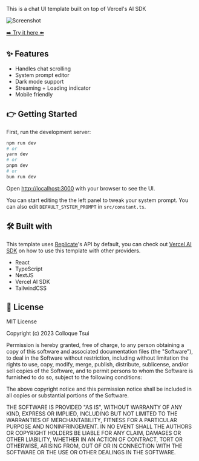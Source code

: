 This is a chat UI template built on top of Vercel's AI SDK

![Screenshot](https://na.cx/i/324Bthh.png)

[➡️ Try it here ⬅️](https://chat.colloque.io)

## ✨ Features

- Handles chat scrolling
- System prompt editor
- Dark mode support
- Streaming + Loading indicator
- Mobile friendly

## 👉 Getting Started

First, run the development server:

```bash
npm run dev
# or
yarn dev
# or
pnpm dev
# or
bun run dev
```

Open [http://localhost:3000](http://localhost:3000) with your browser to see the UI.

You can start editing the the left panel to tweak your system prompt. You can also edit `DEFAULT_SYSTEM_PROMPT` in `src/constant.ts`.

## 🛠️ Built with

This template uses [Replicate](https://replicate.com/meta/llama-2-7b-chat)'s API by default, you can check out [Vercel AI SDK](https://sdk.vercel.ai/docs) on how to use this template with other providers.

- React
- TypeScript
- NextJS
- Vercel AI SDK
- TailwindCSS

## 📜 License

MIT License

Copyright (c) 2023 Colloque Tsui

Permission is hereby granted, free of charge, to any person obtaining a copy of this software and associated documentation files (the "Software"), to deal in the Software without restriction, including without limitation the rights to use, copy, modify, merge, publish, distribute, sublicense, and/or sell copies of the Software, and to permit persons to whom the Software is furnished to do so, subject to the following conditions:

The above copyright notice and this permission notice shall be included in all copies or substantial portions of the Software.

THE SOFTWARE IS PROVIDED "AS IS", WITHOUT WARRANTY OF ANY KIND, EXPRESS OR IMPLIED, INCLUDING BUT NOT LIMITED TO THE WARRANTIES OF MERCHANTABILITY, FITNESS FOR A PARTICULAR PURPOSE AND NONINFRINGEMENT. IN NO EVENT SHALL THE AUTHORS OR COPYRIGHT HOLDERS BE LIABLE FOR ANY CLAIM, DAMAGES OR OTHER LIABILITY, WHETHER IN AN ACTION OF CONTRACT, TORT OR OTHERWISE, ARISING FROM, OUT OF OR IN CONNECTION WITH THE SOFTWARE OR THE USE OR OTHER DEALINGS IN THE SOFTWARE.
